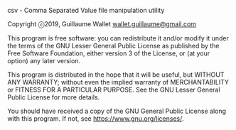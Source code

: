csv - Comma Separated Value file manipulation utility

Copyright ⓒ2019, Guillaume Wallet <wallet.guillaume@gmail.com>

This program is free software: you can redistribute it and/or modify
it under the terms of the GNU Lesser General Public License as published by
the Free Software Foundation, either version 3 of the License, or
(at your option) any later version.

This program is distributed in the hope that it will be useful, but WITHOUT ANY WARRANTY;
without even the implied warranty of MERCHANTABILITY or FITNESS FOR A PARTICULAR PURPOSE.
See the GNU Lesser General Public License for more details.

You should have received a copy of the GNU General Public License along with this program.
If not, see <https://www.gnu.org/licenses/>.
